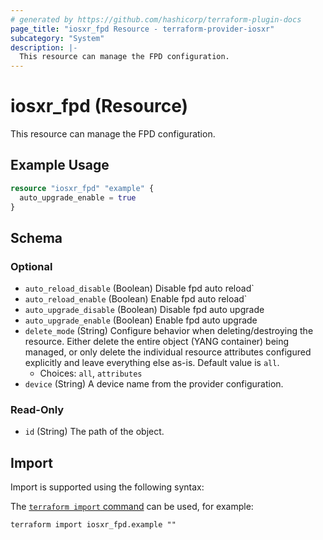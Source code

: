 ```yaml
---
# generated by https://github.com/hashicorp/terraform-plugin-docs
page_title: "iosxr_fpd Resource - terraform-provider-iosxr"
subcategory: "System"
description: |-
  This resource can manage the FPD configuration.
---
```


# iosxr_fpd (Resource)

This resource can manage the FPD configuration.

## Example Usage

```terraform
resource "iosxr_fpd" "example" {
  auto_upgrade_enable = true
}
```

<!-- schema generated by tfplugindocs -->
## Schema

### Optional

- `auto_reload_disable` (Boolean) Disable fpd auto reload`
- `auto_reload_enable` (Boolean) Enable fpd auto reload`
- `auto_upgrade_disable` (Boolean) Disable fpd auto upgrade
- `auto_upgrade_enable` (Boolean) Enable fpd auto upgrade
- `delete_mode` (String) Configure behavior when deleting/destroying the resource. Either delete the entire object (YANG container) being managed, or only delete the individual resource attributes configured explicitly and leave everything else as-is. Default value is `all`.
  - Choices: `all`, `attributes`
- `device` (String) A device name from the provider configuration.

### Read-Only

- `id` (String) The path of the object.

## Import

Import is supported using the following syntax:

The [`terraform import` command](https://developer.hashicorp.com/terraform/cli/commands/import) can be used, for example:

```shell
terraform import iosxr_fpd.example ""
```
